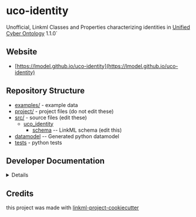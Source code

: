 # uco-identity

Unofficial, Linkml Classes and Properties characterizing identities in [Unified Cyber Ontology](https://unifiedcyberontology.org/) 1.1.0`

## Website

* [https://lmodel.github.io/uco-identity](https://lmodel.github.io/uco-identity)

## Repository Structure

* [examples/](examples/) - example data
* [project/](project/) - project files (do not edit these)
* [src/](src/) - source files (edit these)
    * [uco_identity](src/uco_identity)
        * [schema](src/uco_identity/schema) -- LinkML schema (edit this)
* [datamodel](src/uco_identity/datamodel) -- Generated python datamodel
* [tests](tests/) - python tests

## Developer Documentation

<details>
Use the `make` command to generate project artefacts:

- `make all`: make everything
- `make deploy`: deploys site

</details>

## Credits

this project was made with [linkml-project-cookiecutter](https://github.com/linkml/linkml-project-cookiecutter)
